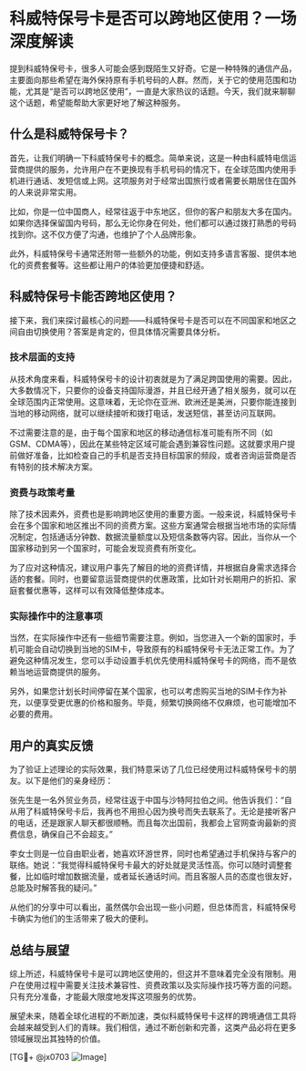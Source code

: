 # 科威特保号卡是否可以跨地区使用？一场深度解读

提到科威特保号卡，很多人可能会感到既陌生又好奇。它是一种特殊的通信产品，主要面向那些希望在海外保持原有手机号码的人群。然而，关于它的使用范围和功能，尤其是“是否可以跨地区使用”，一直是大家热议的话题。今天，我们就来聊聊这个话题，希望能帮助大家更好地了解这种服务。

## 什么是科威特保号卡？

首先，让我们明确一下科威特保号卡的概念。简单来说，这是一种由科威特电信运营商提供的服务，允许用户在不更换现有手机号码的情况下，在全球范围内使用手机进行通话、发短信或上网。这项服务对于经常出国旅行或者需要长期居住在国外的人来说非常实用。

比如，你是一位中国商人，经常往返于中东地区，但你的客户和朋友大多在国内。如果你选择保留国内号码，那么无论你身在何处，他们都可以通过拨打熟悉的号码找到你。这不仅方便了沟通，也维护了个人品牌形象。

此外，科威特保号卡通常还附带一些额外的功能，例如支持多语言客服、提供本地化的资费套餐等。这些都让用户的体验更加便捷和舒适。

## 科威特保号卡能否跨地区使用？

接下来，我们来探讨最核心的问题——科威特保号卡是否可以在不同国家和地区之间自由切换使用？答案是肯定的，但具体情况需要具体分析。

### 技术层面的支持

从技术角度来看，科威特保号卡的设计初衷就是为了满足跨国使用的需要。因此，大多数情况下，只要你的设备支持国际漫游，并且已经开通了相关服务，就可以在全球范围内正常使用。这意味着，无论你在亚洲、欧洲还是美洲，只要你能连接到当地的移动网络，就可以继续接听和拨打电话，发送短信，甚至访问互联网。

不过需要注意的是，由于每个国家和地区的移动通信标准可能有所不同（如GSM、CDMA等），因此在某些特定区域可能会遇到兼容性问题。这就要求用户提前做好准备，比如检查自己的手机是否支持目标国家的频段，或者咨询运营商是否有特别的技术解决方案。

### 资费与政策考量

除了技术因素外，资费也是影响跨地区使用的重要方面。一般来说，科威特保号卡会在多个国家和地区推出不同的资费方案。这些方案通常会根据当地市场的实际情况制定，包括通话分钟数、数据流量额度以及短信条数等内容。因此，当你从一个国家移动到另一个国家时，可能会发现资费有所变化。

为了应对这种情况，建议用户事先了解目的地的资费详情，并根据自身需求选择合适的套餐。同时，也要留意运营商提供的优惠政策，比如针对长期用户的折扣、家庭套餐优惠等，这样可以有效降低整体成本。

### 实际操作中的注意事项

当然，在实际操作中还有一些细节需要注意。例如，当您进入一个新的国家时，手机可能会自动切换到当地的SIM卡，导致原有的科威特保号卡无法正常工作。为了避免这种情况发生，您可以手动设置手机优先使用科威特保号卡的网络，而不是依赖当地运营商提供的服务。

另外，如果您计划长时间停留在某个国家，也可以考虑购买当地的SIM卡作为补充，以便享受更优惠的价格和服务。毕竟，频繁切换网络不仅麻烦，也可能增加不必要的费用。

## 用户的真实反馈

为了验证上述理论的实际效果，我们特意采访了几位已经使用过科威特保号卡的朋友。以下是他们的亲身经历：

张先生是一名外贸业务员，经常往返于中国与沙特阿拉伯之间。他告诉我们：“自从用了科威特保号卡后，我再也不用担心因为换号而失去联系了。无论是接听客户的电话，还是跟家人聊天都很顺畅。而且每次出国前，我都会上官网查询最新的资费信息，确保自己不会超支。”

李女士则是一位自由职业者，她喜欢环游世界，同时也希望通过手机保持与客户的联络。她说：“我觉得科威特保号卡最大的好处就是灵活性高。你可以随时调整套餐，比如临时增加数据流量，或者延长通话时间。而且客服人员的态度也很友好，总能及时解答我的疑问。”

从他们的分享中可以看出，虽然偶尔会出现一些小问题，但总体而言，科威特保号卡确实为他们的生活带来了极大的便利。

## 总结与展望

综上所述，科威特保号卡是可以跨地区使用的，但这并不意味着完全没有限制。用户在使用过程中需要关注技术兼容性、资费政策以及实际操作技巧等方面的问题。只有充分准备，才能最大限度地发挥这项服务的优势。

展望未来，随着全球化进程的不断加速，类似科威特保号卡这样的跨境通信工具将会越来越受到人们的青睐。我们相信，通过不断创新和完善，这类产品必将在更多领域展现出其独特的价值。

[TG💪+ @jx0703 ![Image](https://github.com/user-attachments/assets/dbca1d08-cadb-493c-b0ec-ad6f7a83f270)]
